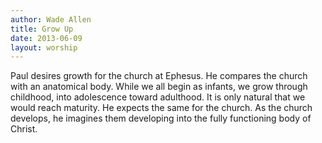 ```yaml
--- 
author: Wade Allen 
title: Grow Up 
date: 2013-06-09 
layout: worship 
---
```


Paul desires growth for the church at Ephesus. He compares the church with an anatomical body. While we all begin as infants, we grow through childhood, into adolescence toward adulthood. It is only natural that we would reach maturity. He expects the same for the church. As the church develops, he imagines them developing into the fully functioning body of Christ.